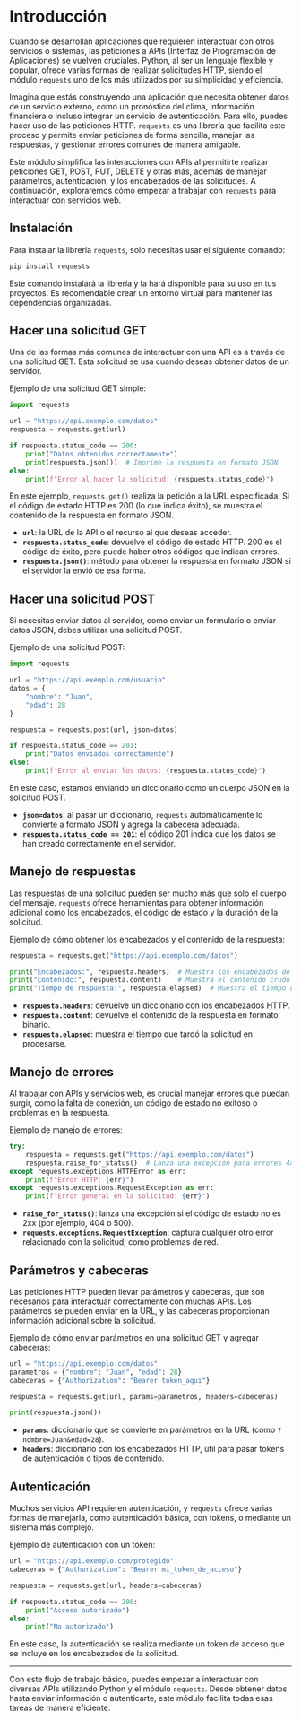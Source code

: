 
<!-- TODO redactar correctamente el principio de este apunte y añadir mas modulos built in -->

# Introducción

Cuando se desarrollan aplicaciones que requieren interactuar con otros servicios o sistemas, las peticiones a APIs (Interfaz de Programación de Aplicaciones) se vuelven cruciales. Python, al ser un lenguaje flexible y popular, ofrece varias formas de realizar solicitudes HTTP, siendo el módulo `requests` uno de  los más utilizados por su simplicidad y eficiencia.

Imagina que estás construyendo una aplicación que necesita obtener datos de un servicio externo, como un pronóstico del clima, información financiera o incluso integrar un servicio de autenticación. Para ello, puedes hacer uso de las peticiones HTTP. `requests` es una librería que facilita este proceso y permite enviar peticiones de forma sencilla, manejar las respuestas, y gestionar errores comunes de manera amigable.

Este módulo simplifica las interacciones con APIs al permitirte realizar peticiones GET, POST, PUT, DELETE y otras más, además de manejar parámetros, autenticación, y los encabezados de las solicitudes. A continuación, exploraremos cómo empezar a trabajar con `requests` para interactuar con servicios web.

## Instalación

Para instalar la librería `requests`, solo necesitas usar el siguiente comando:

```bash
pip install requests
```

Este comando instalará la librería y la hará disponible para su uso en tus proyectos. Es recomendable crear un entorno virtual para mantener las dependencias organizadas.

## Hacer una solicitud GET

Una de las formas más comunes de interactuar con una API es a través de una solicitud GET. Esta solicitud se usa cuando deseas obtener datos de un servidor.

Ejemplo de una solicitud GET simple:

```python
import requests

url = "https://api.exemplo.com/datos"
respuesta = requests.get(url)

if respuesta.status_code == 200:
    print("Datos obtenidos correctamente")
    print(respuesta.json())  # Imprime la respuesta en formato JSON
else:
    print(f"Error al hacer la solicitud: {respuesta.status_code}")
```

En este ejemplo, `requests.get()` realiza la petición a la URL especificada. Si el código de estado HTTP es 200 (lo que indica éxito), se muestra el contenido de la respuesta en formato JSON.

- **`url`**: la URL de la API o el recurso al que deseas acceder.
- **`respuesta.status_code`**: devuelve el código de estado HTTP. 200 es el código de éxito, pero puede haber otros códigos que indican errores.
- **`respuesta.json()`**: método para obtener la respuesta en formato JSON si el servidor la envió de esa forma.

## Hacer una solicitud POST

Si necesitas enviar datos al servidor, como enviar un formulario o enviar datos JSON, debes utilizar una solicitud POST.

Ejemplo de una solicitud POST:

```python
import requests

url = "https://api.exemplo.com/usuario"
datos = {
    "nombre": "Juan",
    "edad": 28
}

respuesta = requests.post(url, json=datos)

if respuesta.status_code == 201:
    print("Datos enviados correctamente")
else:
    print(f"Error al enviar los datos: {respuesta.status_code}")
```

En este caso, estamos enviando un diccionario como un cuerpo JSON en la solicitud POST.

- **`json=datos`**: al pasar un diccionario, `requests` automáticamente lo convierte a formato JSON y agrega la cabecera adecuada.
- **`respuesta.status_code == 201`**: el código 201 indica que los datos se han creado correctamente en el servidor.

## Manejo de respuestas

Las respuestas de una solicitud pueden ser mucho más que solo el cuerpo del mensaje. `requests` ofrece herramientas para obtener información adicional como los encabezados, el código de estado y la duración de la solicitud.

Ejemplo de cómo obtener los encabezados y el contenido de la respuesta:

```python
respuesta = requests.get("https://api.exemplo.com/datos")

print("Encabezados:", respuesta.headers)  # Muestra los encabezados de la respuesta
print("Contenido:", respuesta.content)    # Muestra el contenido crudo
print("Tiempo de respuesta:", respuesta.elapsed)  # Muestra el tiempo de la solicitud
```

- **`respuesta.headers`**: devuelve un diccionario con los encabezados HTTP.
- **`respuesta.content`**: devuelve el contenido de la respuesta en formato binario.
- **`respuesta.elapsed`**: muestra el tiempo que tardó la solicitud en procesarse.

## Manejo de errores

Al trabajar con APIs y servicios web, es crucial manejar errores que puedan surgir, como la falta de conexión, un código de estado no exitoso o problemas en la respuesta.

Ejemplo de manejo de errores:

```python
try:
    respuesta = requests.get("https://api.exemplo.com/datos")
    respuesta.raise_for_status()  # Lanza una excepción para errores 4xx o 5xx
except requests.exceptions.HTTPError as err:
    print(f"Error HTTP: {err}")
except requests.exceptions.RequestException as err:
    print(f"Error general en la solicitud: {err}")
```

- **`raise_for_status()`**: lanza una excepción si el código de estado no es 2xx (por ejemplo, 404 o 500).
- **`requests.exceptions.RequestException`**: captura cualquier otro error relacionado con la solicitud, como problemas de red.

## Parámetros y cabeceras

Las peticiones HTTP pueden llevar parámetros y cabeceras, que son necesarios para interactuar correctamente con muchas APIs. Los parámetros se pueden enviar en la URL, y las cabeceras proporcionan información adicional sobre la solicitud.

Ejemplo de cómo enviar parámetros en una solicitud GET y agregar cabeceras:

```python
url = "https://api.exemplo.com/datos"
parametros = {"nombre": "Juan", "edad": 28}
cabeceras = {"Authorization": "Bearer token_aqui"}

respuesta = requests.get(url, params=parametros, headers=cabeceras)

print(respuesta.json())
```

- **`params`**: diccionario que se convierte en parámetros en la URL (como `?nombre=Juan&edad=28`).
- **`headers`**: diccionario con los encabezados HTTP, útil para pasar tokens de autenticación o tipos de contenido.

## Autenticación

Muchos servicios API requieren autenticación, y `requests` ofrece varias formas de manejarla, como autenticación básica, con tokens, o mediante un sistema más complejo.

Ejemplo de autenticación con un token:

```python
url = "https://api.exemplo.com/protegido"
cabeceras = {"Authorization": "Bearer mi_token_de_acceso"}

respuesta = requests.get(url, headers=cabeceras)

if respuesta.status_code == 200:
    print("Acceso autorizado")
else:
    print("No autorizado")
```

En este caso, la autenticación se realiza mediante un token de acceso que se incluye en los encabezados de la solicitud.

---

Con este flujo de trabajo básico, puedes empezar a interactuar con diversas APIs utilizando Python y el módulo `requests`. Desde obtener datos hasta enviar información o autenticarte, este módulo facilita todas esas tareas de manera eficiente.

```
